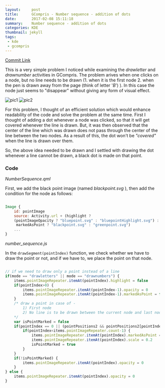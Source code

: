 ```yaml
---
layout:     post
title:      GCompris - Number sequence - addition of dots
date:       2017-02-08 15:11:18
summary:    Number sequence - addition of dots
categories: KDE
thumbnail: jekyll
tags:
 - kde
 - gcompris
---
```


[Commit Link]()


This is a very simple problem I noticed while examining the *drawletter* and *drawnumber* activities in GCompris. The problem arives when one clicks on a node, but no line needs to be drawn (1. when it is the first node 2. when the pen is drawn away from the page (think of letter '*B*') ). In this case the node just seems to "disappear" without giving any form of visual effect.

![pic1]()
![pic2]()

For this problem, I thought of an efficient solution which would enhance readability of the code and solve the problem at the same time. First I thought of adding a dot whenever a node was clicked, so that it will get covered whenever the line is drawn. But, it was then observed that the center of the line which was drawn does not pass through the center of the line between the two nodes. As a result of this, the dot won't be *"covered"* when the line is drawn over them.

So, the above idea needed to be drawn and I settled with drawing the dot whenever a line cannot be drawn, a black dot is made on that point.

### Code

*NumberSequence.qml*

First, we add the black point image (named *blackpoint.svg* ), then add the condition for the node as follows: 

```qml

Image {
    id: pointImage
    source: Activity.url + (highlight ?
    (pointImageOpacity ? "bluepoint.svg" : "bluepointHighlight.svg") :
     markedAsPoint ? "blackpoint.svg" : "greenpoint.svg")
    ...
}

```

*number_sequence.js*

In the `drawSegment(pointIndex)` function, we check whether we have to draw the point or not, and if we have to, we place the point on that node.

```javascript

// if we need to draw only a point instead of a line
if(mode == "drawletters" || mode == "drawnumbers") {
    items.pointImageRepeater.itemAt(pointIndex).highlight = false
    if(pointIndex>0) {
        items.pointImageRepeater.itemAt(pointIndex-1).opacity = 0
        items.pointImageRepeater.itemAt(pointIndex-1).markedAsPoint = false
    }
    /* draw a point in case of -
        1) First node
        2) No line is to be drawn between the current node and last node
    */
    var isPointMarked = false
    if(pointIndex == 0 || (pointPositions2 && pointPositions2[pointIndex] != pointPositions2[pointIndex-1])) {
        if(pointIndex<items.pointImageRepeater.count-1) {
            items.pointImageRepeater.itemAt(pointIndex).markedAsPoint = true
            items.pointImageRepeater.itemAt(pointIndex).scale = 0.2
            isPointMarked = true
        }
    }
    if(!isPointMarked) {
        items.pointImageRepeater.itemAt(pointIndex).opacity = 0
    }
} else {
    items.pointImageRepeater.itemAt(pointIndex).opacity = 0
}

```
